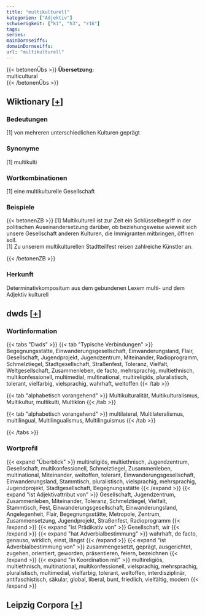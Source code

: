 ```yaml
---
title: "multikulturell"
kategorien: ["Adjektiv"]
schwierigkeit: ["k1", "h3", "r16"]
tags:
series:
mainDornseiffs:
domainDornseiffs:
url: "multikulturell"
---
```


{{< betonenÜbs >}}
**Übersetzung:**  
multicultural  
{{< /betonenÜbs >}}

## Wiktionary [[+](https://de.wiktionary.org/wiki/multikulturell)]

### Bedeutungen
[1] von mehreren unterschiedlichen Kulturen geprägt  

### Synonyme
[1] multikulti  

### Wortkombinationen
[1] eine multikulturelle Gesellschaft  

### Beispiele
{{< betonenZB >}}
[1] Multikulturell ist zur Zeit ein Schlüsselbegriff in der politischen Auseinandersetzung darüber, ob beziehungsweise wieweit sich unsere Gesellschaft anderen Kulturen, die Immigranten mitbringen, öffnen soll.  
[1] Zu unserem multikulturellen Stadtteilfest reisen zahlreiche Künstler an.  

{{< /betonenZB >}}
### Herkunft
Determinativkompositum aus dem gebundenen Lexem multi- und dem Adjektiv kulturell  



## dwds [[+](https://www.dwds.de/wb/multikulturell)]

### Wortinformation
{{< tabs "Dwds" >}}
{{< tab "Typische Verbindungen" >}}
Begegnungsstätte, Einwanderungsgesellschaft, Einwanderungsland, Flair, Gesellschaft, Jugendprojekt, Jugendzentrum, Miteinander, Radioprogramm, Schmelztiegel, Stadtgesellschaft, Straßenfest, Toleranz, Vielfalt, Weltgesellschaft, Zusammenleben, de facto, mehrsprachig, multiethnisch, multikonfessionell, multimedial, multinational, multireligiös, pluralistisch, tolerant, vielfarbig, vielsprachig, wahrhaft, weltoffen
{{< /tab >}}

{{< tab "alphabetisch vorangehend" >}}
Multikulturalität, Multikulturalismus, Multikultur, multikulti, Multiklon
{{< /tab >}}

{{< tab "alphabetisch vorangehend" >}}
multilateral, Multilateralismus, multilingual, Multilingualismus, Multilinguismus
{{< /tab >}}

{{< /tabs >}}

### Wortprofil
{{< expand "Überblick" >}} multireligiös, multiethnisch, Jugendzentrum, Gesellschaft, multikonfessionell, Schmelztiegel, Zusammenleben, multinational, Miteinander, weltoffen, tolerant, Einwanderungsgesellschaft, Einwanderungsland, Stammtisch, pluralistisch, vielsprachig, mehrsprachig, Jugendprojekt, Stadtgesellschaft, Begegnungsstätte {{< /expand >}}
{{< expand "ist Adjektivattribut von" >}} Gesellschaft, Jugendzentrum, Zusammenleben, Miteinander, Toleranz, Schmelztiegel, Vielfalt, Stammtisch, Fest, Einwanderungsgesellschaft, Einwanderungsland, Angelegenheit, Flair, Begegnungsstätte, Metropole, Zentrum, Zusammensetzung, Jugendprojekt, Straßenfest, Radioprogramm {{< /expand >}}
{{< expand "ist Prädikativ von" >}} Gesellschaft, wir {{< /expand >}}
{{< expand "hat Adverbialbestimmung" >}} wahrhaft, de facto, genauso, wirklich, einst, längst {{< /expand >}}
{{< expand "ist Adverbialbestimmung von" >}} zusammengesetzt, geprägt, ausgerichtet, zugehen, orientiert, geworden, präsentieren, feiern, bezeichnen {{< /expand >}}
{{< expand "in Koordination mit" >}} multireligiös, multiethnisch, multinational, multikonfessionell, vielsprachig, mehrsprachig, pluralistisch, multimedial, vielfarbig, tolerant, weltoffen, interdisziplinär, antifaschistisch, säkular, global, liberal, bunt, friedlich, vielfältig, modern {{< /expand >}}

## Leipzig Corpora [[+](https://corpora.uni-leipzig.de/en/res?word=multikulturell&corpusId=deu_newscrawl-public_2018)]

